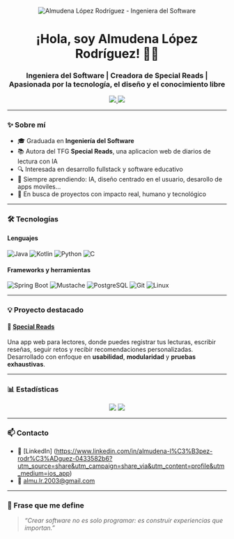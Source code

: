 <!-- Cabecera SVG -->
<p align="center">
  <img src="assets/header-almudena.svg" alt="Almudena López Rodríguez - Ingeniera del Software" />
</p>

<h1 align="center">¡Hola, soy Almudena López Rodríguez! 👩‍💻</h1>
<h3 align="center">Ingeniera del Software | Creadora de Special Reads | Apasionada por la tecnología, el diseño y el conocimiento libre</h3>

<p align="center">
  <a href="https://github.com/almuLR" target="_blank">
    <img src="https://img.shields.io/github/followers/almuLR?label=Follow&style=social" />
  </a>
  <a href="https://www.linkedin.com/in/tu-linkedin/" target="_blank">
    <img src="https://img.shields.io/badge/LinkedIn-blue?style=flat&logo=linkedin&labelColor=blue" />
  </a>
</p>

---

### ✨ Sobre mí

- 🎓 Graduada en **Ingeniería del Software**
- 📚 Autora del TFG **Special Reads**, una aplicacion web de diarios de lectura con IA
- 🔍 Interesada en desarrollo fullstack y software educativo
- 🧠 Siempre aprendiendo:  IA, diseño centrado en el usuario, desarollo de apps moviles…
- 💖 En busca de proyectos con impacto real, humano y tecnológico

---

### 🛠️ Tecnologías

#### Lenguajes
![Java](https://img.shields.io/badge/-Java-333333?style=flat&logo=java)
![Kotlin](https://img.shields.io/badge/-Kotlin-333333?style=flat&logo=kotlin)
![Python](https://img.shields.io/badge/-Python-333333?style=flat&logo=python)
![C](https://img.shields.io/badge/-C-333333?style=flat&logo=c)

#### Frameworks y herramientas
![Spring Boot](https://img.shields.io/badge/-SpringBoot-333333?style=flat&logo=spring-boot)
![Mustache](https://img.shields.io/badge/-Mustache-333333?style=flat&logo=mustache)
![PostgreSQL](https://img.shields.io/badge/-PostgreSQL-333333?style=flat&logo=postgresql)
![Git](https://img.shields.io/badge/-Git-333333?style=flat&logo=git)
![Linux](https://img.shields.io/badge/-Linux-333333?style=flat&logo=linux)

---

### 💡 Proyecto destacado

#### 📖 [Special Reads](https://github.com/almuLR/Special-Reads)

Una app web para lectores, donde puedes registrar tus lecturas, escribir reseñas, seguir retos y recibir recomendaciones personalizadas. Desarrollado con enfoque en **usabilidad**, **modularidad** y **pruebas exhaustivas**.

---

### 📊 Estadísticas

<p align="center">
  <img src="https://github-readme-stats.vercel.app/api?username=almuLR&show_icons=true&theme=rose_pine&hide_border=true" />
  <img src="https://github-readme-stats.vercel.app/api/top-langs/?username=almuLR&layout=compact&theme=rose_pine&hide_border=true" />
</p>

---

### 📫 Contacto

- 💼 [LinkedIn] (https://www.linkedin.com/in/almudena-l%C3%B3pez-rodr%C3%ADguez-0433582b6?utm_source=share&utm_campaign=share_via&utm_content=profile&utm_medium=ios_app)
- 📧 almu.lr.2003@gmail.com

---

### 📝 Frase que me define

> *“Crear software no es solo programar: es construir experiencias que importan.”*
